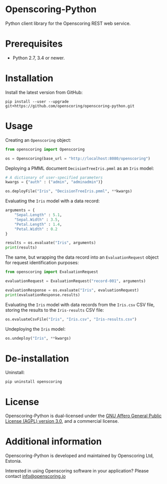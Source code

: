 Openscoring-Python
==================

Python client library for the Openscoring REST web service.

# Prerequisites #

* Python 2.7, 3.4 or newer.

# Installation #

Install the latest version from GitHub:
```
pip install --user --upgrade git+https://github.com/openscoring/openscoring-python.git
```

# Usage #

Creating an `Openscoring` object:
```python
from openscoring import Openscoring

os = Openscoring(base_url = "http://localhost:8080/openscoring")
```

Deploying a PMML document `DecisionTreeIris.pmml` as an `Iris` model:
```python
# A dictionary of user-specified parameters
kwargs = {"auth" : ("admin", "adminadmin")}

os.deployFile("Iris", "DecisionTreeIris.pmml", **kwargs)
```

Evaluating the `Iris` model with a data record:
```python
arguments = {
	"Sepal.Length" : 5.1,
	"Sepal.Width" : 3.5,
	"Petal.Length" : 1.4,
	"Petal.Width" : 0.2
}

results = os.evaluate("Iris", arguments)
print(results)
```

The same, but wrapping the data record into an `EvaluationRequest` object for request identification purposes:
```python
from openscoring import EvaluationRequest

evaluationRequest = EvaluationRequest("record-001", arguments)

evaluationResponse = os.evaluate("Iris", evaluationRequest)
print(evaluationResponse.results)
```

Evaluating the `Iris` model with data records from the `Iris.csv` CSV file, storing the results to the `Iris-results` CSV file:
```python
os.evaluateCsvFile("Iris", "Iris.csv", "Iris-results.csv")
```

Undeploying the `Iris` model:
```python
os.undeploy("Iris", **kwargs)
```

# De-installation #

Uninstall:
```
pip uninstall openscoring
```

# License #

Openscoring-Python is dual-licensed under the [GNU Affero General Public License (AGPL) version 3.0](https://www.gnu.org/licenses/agpl-3.0.html), and a commercial license.

# Additional information #

Openscoring-Python is developed and maintained by Openscoring Ltd, Estonia.

Interested in using Openscoring software in your application? Please contact [info@openscoring.io](mailto:info@openscoring.io)
